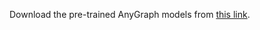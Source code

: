 Download the pre-trained AnyGraph models from <a href='https://hkuhk-my.sharepoint.com/:u:/g/personal/lhaoxia_hku_hk/Efmm5TJm0B5EnmYzTqg8GWEB1loKzeIR5tcr3hPIOJDXXA?e=2wMgZC'>this link</a>.